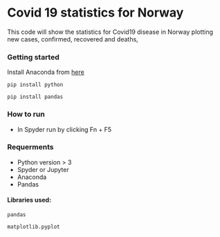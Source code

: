 # Covid 19 statistics for Norway
This code will show the statistics for Covid19 disease in Norway plotting new cases, confirmed, recovered and deaths,

### Getting started
Install Anaconda from [here](https://www.anaconda.com/products/individual)

`pip install python`

`pip install pandas`

### How to run
* In Spyder run by clicking Fn + F5 
### Requerments
* Python version > 3
* Spyder or Jupyter 
* Anaconda
* Pandas

#### Libraries used: 
`pandas`

`matplotlib.pyplot`

